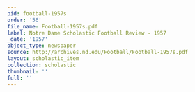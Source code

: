 ```yaml
---
pid: football-1957s
order: '56'
file_name: Football-1957s.pdf
label: Notre Dame Scholastic Football Review - 1957
_date: '1957'
object_type: newspaper
source: http://archives.nd.edu/Football/Football-1957s.pdf
layout: scholastic_item
collection: scholastic
thumbnail: ''
full: ''
---
```

